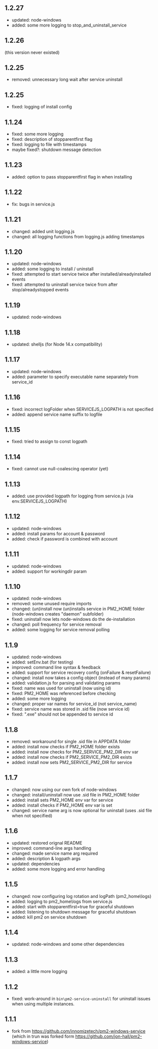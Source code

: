 ## 1.2.27
- updated: node-windows
- added: some more logging to stop_and_uninstall_service

## 1.2.26 
(this version never existed)
 
## 1.2.25
- removed: unnecessary long wait after service uninstall 

## 1.2.25
- fixed: logging of install config

## 1.1.24
- fixed: some more logging
- fixed: description of stopparentfirst flag
- fixed: logging to file with timestamps
- maybe fixed?: shutdown message detection

## 1.1.23
- added: option to pass stopparentfirst flag in when installing

## 1.1.22
- fix: bugs in service.js

## 1.1.21
- changed: added unit logging.js
- changed: all logging functions from logging.js adding timestamps

## 1.1.20
- updated: node-windows
- added: some logging to install / uninstall
- fixed: attempted to start service twice after installed/alreadyinstalled events
- fixed: attempted to uninstall service twice from after stop/alreadystopped events

## 1.1.19
- updated: node-windows

## 1.1.18
- updated: shelljs (for Node 14.x compatibility)

## 1.1.17
- updated: node-windows
- added: parameter to specify executable name separately from service_id

## 1.1.16
- fixed: incorrect logFolder when SERVICEJS_LOGPATH is not specified
- added: append service name suffix to logfile

## 1.1.15
- fixed: tried to assign to const logpath

## 1.1.14
- fixed: cannot use null-coalescing operator (yet)

## 1.1.13
- added: use provided logpath for logging from service.js (via env.SERVICEJS_LOGPATH)

## 1.1.12
- updated: node-windows
- added: install params for account & password
- added: check if password is combined with account

## 1.1.11
- updated: node-windows
- added: support for workingdir param

## 1.1.10
- updated: node-windows
- removed: some unused require imports
- changed: (un)install now (un)installs service in PM2_HOME folder (node-windows creates "daemon" subfolder)
- fixed: uninstall now lets node-windows do the de-installation 
- changed: poll frequency for service removal
- added: some logging for service removal polling

## 1.1.9
- updated: node-windows
- added: setEnv.bat (for testing)
- improved: command line syntax & feedback
- added: support for service recovery config (onFailure & resetFailure)
- changed: install now takes a config object (instead of many params)
- added: validation.js for parsing and validating params
- fixed: name was used for uninstall (now using id)
- fixed: PM2_HOME was referenced before checking
- added: some more logging
- changed: proper var names for service_id (not service_name)
- fixed: service name was stored in .sid file (now service id)
- fixed: ".exe" should not be appended to service id

## 1.1.8
- removed: workaround for single .sid file in APPDATA folder
- added: install now checks if PM2_HOME folder exists
- added: install now checks for PM2_SERVICE_PM2_DIR env var
- added: install now checks if PM2_SERVICE_PM2_DIR exists
- added: install now sets PM2_SERVICE_PM2_DIR for service

## 1.1.7
- changed: now using our own fork of node-windows
- changed: install/uninstall now use .sid file in PM2_HOME folder
- added: install sets PM2_HOME env var for service
- added: install checks if PM2_HOME env var is set
- changed: service name arg is now optional for uninstall (uses .sid file when not specified)

## 1.1.6
- updated: restored orignal README
- improved: command-line args handling
- changed: made service name arg required
- added: description & logpath args
- updated: dependencies
- added: some more logging and error handling

## 1.1.5
- changed: now configuring log rotation and logPath (pm2_home\logs)
- added: logging to pm2_home\logs from service.js
- added: start with stopparentfirst=true for graceful shutdown
- added: listening to shutdown message for graceful shutdown
- added: kill pm2 on service shutdown

## 1.1.4
- updated: node-windows and some other dependencies

## 1.1.3
- added: a little more logging

## 1.1.2
- fixed: work-around in `bin\pm2-service-uninstall` for uninstall issues when using multiple instances.

## 1.1.1
 - fork from https://github.com/innomizetech/pm2-windows-service
   (which in trun was forked form https://github.com/jon-hall/pm2-windows-service)